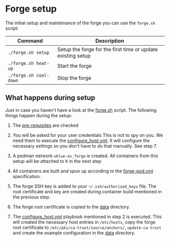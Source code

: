 # Forge setup

The initial setup and maintenance of the forge you can use the `forge.sh` script:

<!-- markdownlint-disable MD013 -->

| Command                | Description                                                 |
| ---------------------- | ----------------------------------------------------------- |
| `./forge.sh setup`     | Setup the forge for the first time or update existing setup |
| `./forge.sh heat-up`   | Start the forge                                             |
| `./forge.sh cool-down` | Stop the forge                                              |

<!-- markdownlint-enable MD013 -->

## What happens during setup

Just in case you haven't have a look at the [forge.sh](forge.sh) script. The following
things happen during the setup:

1. The [pre-requisites](../README.md#pre-requisites) are checked

2. You will be asked for your user credentials
   This is not to spy on you. We need them to execute the [configure_host.yml](../anvil/ansible/playbooks/configure_host.yml).
   It will configure the necessary settings so you don't have to do that manually.
   See step 7.

3. A podman network `ublue-os_forge` is created. All containers from this setup will be
   attached to it in the next step

4. All containers are built and spun up according to the [forge-pod.yml](../forge-pod.yml)
   specification.

5. The forge SSH key is added to your `~/.ssh/authorized_keys` file.
   The root certificate and key are created during container build mentioned in the
   previous step.

6. The forge root certificate is copied to the [data](index.md#configuration) directory.

7. The [configure_host.yml](../anvil/ansible/playbooks/configure_host.yml) playbook mentioned
   in step 2 is executed.
   This will created the necessary host entries in `/etc/hosts`, copy the forge root certificate
   to `/etc/pki/ca-trust/source/anchors/`, `update-ca-trust` and create the example configuration
   in the [data](index.md#configuration) directory.
